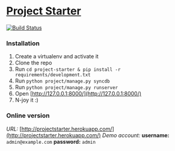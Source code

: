 [Project Starter](http://projectstarter.herokuapp.com/)
===============

[![Build Status](https://secure.travis-ci.org/ivanvpenchev/project-starter.png?branch=develop)](http://travis-ci.org/ivanvpenchev/project-starter)

### Installation
1. Create a virtualenv and activate it
2. Clone the repo
3. Run `cd project-starter & pip install -r requirements/development.txt`
4. Run `python project/manage.py syncdb`
5. Run `python project/manage.py runserver`
6. Open [http://127.0.0.1:8000/](http://127.0.0.1:8000/)
7. N-joy it :)

### Online version
_URL:_ [http://projectstarter.herokuapp.com/](http://projectstarter.herokuapp.com/)
_Demo account:_
	__username:__ `admin@example.com`
	__password:__ `admin`